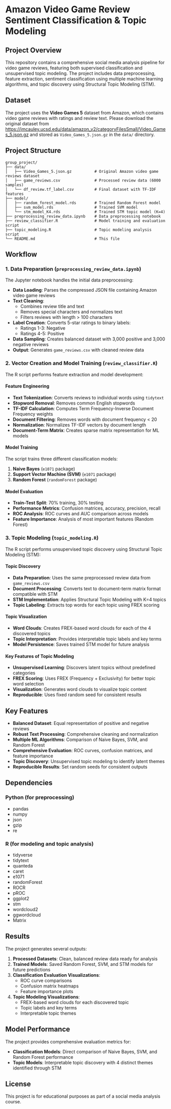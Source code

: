 # Amazon Video Game Review Sentiment Classification & Topic Modeling

## Project Overview

This repository contains a comprehensive social media analysis pipeline for video game reviews, featuring both supervised classification and unsupervised topic modeling. The project includes data preprocessing, feature extraction, sentiment classification using multiple machine learning algorithms, and topic discovery using Structural Topic Modeling (STM).

## Dataset

The project uses the **Video Games 5** dataset from Amazon, which contains video game reviews with ratings and review text. 
Please download the original dataset from https://jmcauley.ucsd.edu/data/amazon_v2/categoryFilesSmall/Video_Games_5.json.gz and stored as `Video_Games_5.json.gz` in the `data/` directory.

## Project Structure

```
group_project/
├── data/
│   ├── Video_Games_5.json.gz          # Original Amazon video game reviews dataset
│   ├── game_reviews.csv               # Processed review data (6000 samples)
│   └── df_review.tf_label.csv         # Final dataset with TF-IDF features
├── model/
│   ├── random_forest_model.rds        # Trained Random Forest model
│   ├── svm_model.rds                  # Trained SVM model
│   └── stm_model_K4.rds               # Trained STM topic model (K=4)
├── preprocessing_review_data.ipynb    # Data preprocessing notebook
├── review_classifier.R                # Model training and evaluation script
├── topic_modeling.R                   # Topic modeling analysis script
└── README.md                          # This file
```

## Workflow

### 1. Data Preparation (`preprocessing_review_data.ipynb`)

The Jupyter notebook handles the initial data preprocessing:

- **Data Loading**: Parses the compressed JSON file containing Amazon video game reviews
- **Text Cleaning**: 
  - Combines review title and text
  - Removes special characters and normalizes text
  - Filters reviews with length > 100 characters
- **Label Creation**: Converts 5-star ratings to binary labels:
  - Ratings 1-3: Negative
  - Ratings 4-5: Positive
- **Data Sampling**: Creates balanced dataset with 3,000 positive and 3,000 negative reviews
- **Output**: Generates `game_reviews.csv` with cleaned review data

### 2. Vector Creation and Model Training (`review_classifier.R`)

The R script performs feature extraction and model development:

#### Feature Engineering
- **Text Tokenization**: Converts reviews to individual words using `tidytext`
- **Stopword Removal**: Removes common English stopwords
- **TF-IDF Calculation**: Computes Term Frequency-Inverse Document Frequency weights
- **Document Filtering**: Removes words with document frequency < 20
- **Normalization**: Normalizes TF-IDF vectors by document length
- **Document-Term Matrix**: Creates sparse matrix representation for ML models

#### Model Training
The script trains three different classification models:

1. **Naive Bayes** (`e1071` package)
2. **Support Vector Machine (SVM)** (`e1071` package)
3. **Random Forest** (`randomForest` package)

#### Model Evaluation
- **Train-Test Split**: 70% training, 30% testing
- **Performance Metrics**: Confusion matrices, accuracy, precision, recall
- **ROC Analysis**: ROC curves and AUC comparison across models
- **Feature Importance**: Analysis of most important features (Random Forest)

### 3. Topic Modeling (`topic_modeling.R`)

The R script performs unsupervised topic discovery using Structural Topic Modeling (STM):

#### Topic Discovery
- **Data Preparation**: Uses the same preprocessed review data from `game_reviews.csv`
- **Document Processing**: Converts text to document-term matrix format compatible with STM
- **STM Implementation**: Applies Structural Topic Modeling with K=4 topics
- **Topic Labeling**: Extracts top words for each topic using FREX scoring

#### Topic Visualization
- **Word Clouds**: Creates FREX-based word clouds for each of the 4 discovered topics
- **Topic Interpretation**: Provides interpretable topic labels and key terms
- **Model Persistence**: Saves trained STM model for future analysis

#### Key Features of Topic Modeling
- **Unsupervised Learning**: Discovers latent topics without predefined categories
- **FREX Scoring**: Uses FREX (Frequency + Exclusivity) for better topic word selection
- **Visualization**: Generates word clouds to visualize topic content
- **Reproducible**: Uses fixed random seed for consistent results

## Key Features

- **Balanced Dataset**: Equal representation of positive and negative reviews
- **Robust Text Processing**: Comprehensive cleaning and normalization
- **Multiple ML Algorithms**: Comparison of Naive Bayes, SVM, and Random Forest
- **Comprehensive Evaluation**: ROC curves, confusion matrices, and feature importance
- **Topic Discovery**: Unsupervised topic modeling to identify latent themes
- **Reproducible Results**: Set random seeds for consistent outputs

## Dependencies

### Python (for preprocessing)
- pandas
- numpy
- json
- gzip
- re

### R (for modeling and topic analysis)
- tidyverse
- tidytext
- quanteda
- caret
- e1071
- randomForest
- ROCR
- pROC
- ggplot2
- stm
- wordcloud2
- ggwordcloud
- Matrix

## Results

The project generates several outputs:

1. **Processed Datasets**: Clean, balanced review data ready for analysis
2. **Trained Models**: Saved Random Forest, SVM, and STM models for future predictions
3. **Classification Evaluation Visualizations**:
   - ROC curve comparisons
   - Confusion matrix heatmaps
   - Feature importance plots
4. **Topic Modeling Visualizations**:
   - FREX-based word clouds for each discovered topic
   - Topic labels and key terms
   - Interpretable topic themes

## Model Performance

The project provides comprehensive evaluation metrics for:
- **Classification Models**: Direct comparison of Naive Bayes, SVM, and Random Forest performance
- **Topic Models**: Interpretable topic discovery with 4 distinct themes identified through STM

## License

This project is for educational purposes as part of a social media analysis course.

